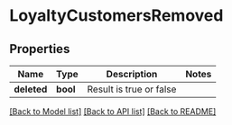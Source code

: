 # LoyaltyCustomersRemoved

## Properties
Name | Type | Description | Notes
------------ | ------------- | ------------- | -------------
**deleted** | **bool** | Result is true or false | 

[[Back to Model list]](../README.md#documentation-for-models) [[Back to API list]](../README.md#documentation-for-api-endpoints) [[Back to README]](../../README.md)


